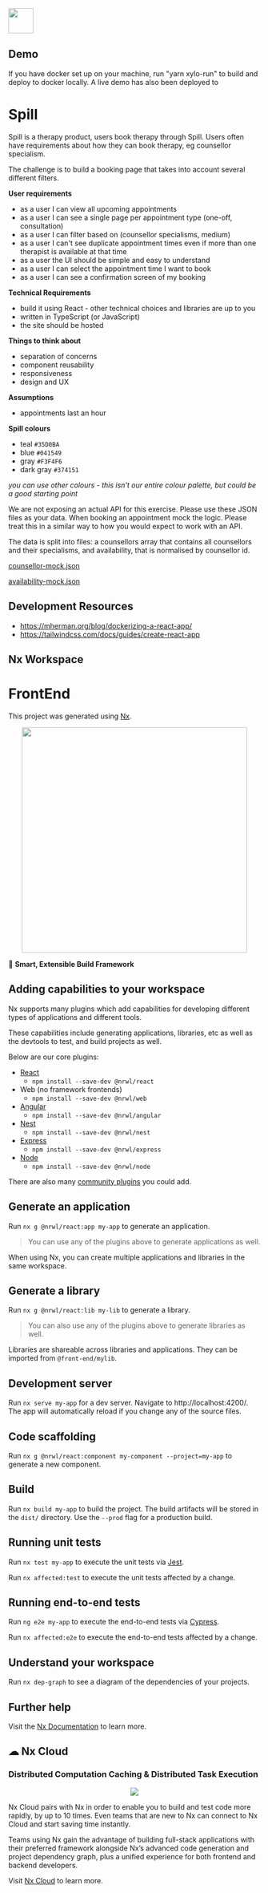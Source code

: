 <img src="https://notion-emojis.s3-us-west-2.amazonaws.com/v0/svg-twitter/1f485.svg" width="50" height="50" />

## Demo

If you have docker set up on your machine, run "yarn xylo-run" to build and deploy to docker locally.
A live demo has also been deployed to  

# Spill

Spill is a therapy product, users book therapy through Spill. Users often have requirements about how they can book therapy, eg counsellor specialism.

The challenge is to build a booking page that takes into account several different filters.

**User requirements**

- as a user I can view all upcoming appointments
- as a user I can see a single page per appointment type (one-off, consultation)
- as a user I can filter based on (counsellor specialisms, medium)
- as a user I can't see duplicate appointment times even if more than one therapist is available at that time
- as a user the UI should be simple and easy to understand
- as a user I can select the appointment time I want to book
- as a user I can see a confirmation screen of my booking

 

**Technical Requirements**

- build it using React - other technical choices and libraries are up to you
- written in TypeScript (or JavaScript)
- the site should be hosted

**Things to think about**

- separation of concerns
- component reusability
- responsiveness
- design and UX

**Assumptions**

- appointments last an hour

**Spill colours**

- teal `#35D0BA`
- blue `#041549`
- gray `#F3F4F6`
- dark gray `#374151`

*you can use other colours - this isn't our entire colour palette, but could be a good starting point*

We are not exposing an actual API for this exercise. Please use these JSON files as your data. When booking an appointment mock the logic. Please treat this in a similar way to how you would expect to work with an API.

The data is split into files: a counsellors array that contains all counsellors and their specialisms, and availability, that is normalised by counsellor id.

[counsellor-mock.json](https://s3-us-west-2.amazonaws.com/secure.notion-static.com/5a7137d0-871f-4561-a243-137b81c91222/counsellor-mock.json)

[availability-mock.json](https://s3-us-west-2.amazonaws.com/secure.notion-static.com/b8e5ecb4-f685-4292-9296-e6f311dd7ebe/availability-mock.json)

## Development Resources

* https://mherman.org/blog/dockerizing-a-react-app/
* https://tailwindcss.com/docs/guides/create-react-app

## Nx Workspace

# FrontEnd

This project was generated using [Nx](https://nx.dev).

<p style="text-align: center;"><img src="https://raw.githubusercontent.com/nrwl/nx/master/images/nx-logo.png" width="450"></p>

🔎 **Smart, Extensible Build Framework**

## Adding capabilities to your workspace

Nx supports many plugins which add capabilities for developing different types of applications and different tools.

These capabilities include generating applications, libraries, etc as well as the devtools to test, and build projects as well.

Below are our core plugins:

- [React](https://reactjs.org)
  - `npm install --save-dev @nrwl/react`
- Web (no framework frontends)
  - `npm install --save-dev @nrwl/web`
- [Angular](https://angular.io)
  - `npm install --save-dev @nrwl/angular`
- [Nest](https://nestjs.com)
  - `npm install --save-dev @nrwl/nest`
- [Express](https://expressjs.com)
  - `npm install --save-dev @nrwl/express`
- [Node](https://nodejs.org)
  - `npm install --save-dev @nrwl/node`

There are also many [community plugins](https://nx.dev/community) you could add.

## Generate an application

Run `nx g @nrwl/react:app my-app` to generate an application.

> You can use any of the plugins above to generate applications as well.

When using Nx, you can create multiple applications and libraries in the same workspace.

## Generate a library

Run `nx g @nrwl/react:lib my-lib` to generate a library.

> You can also use any of the plugins above to generate libraries as well.

Libraries are shareable across libraries and applications. They can be imported from `@front-end/mylib`.

## Development server

Run `nx serve my-app` for a dev server. Navigate to http://localhost:4200/. The app will automatically reload if you change any of the source files.

## Code scaffolding

Run `nx g @nrwl/react:component my-component --project=my-app` to generate a new component.

## Build

Run `nx build my-app` to build the project. The build artifacts will be stored in the `dist/` directory. Use the `--prod` flag for a production build.

## Running unit tests

Run `nx test my-app` to execute the unit tests via [Jest](https://jestjs.io).

Run `nx affected:test` to execute the unit tests affected by a change.

## Running end-to-end tests

Run `ng e2e my-app` to execute the end-to-end tests via [Cypress](https://www.cypress.io).

Run `nx affected:e2e` to execute the end-to-end tests affected by a change.

## Understand your workspace

Run `nx dep-graph` to see a diagram of the dependencies of your projects.

## Further help

Visit the [Nx Documentation](https://nx.dev) to learn more.



## ☁ Nx Cloud

### Distributed Computation Caching & Distributed Task Execution

<p style="text-align: center;"><img src="https://raw.githubusercontent.com/nrwl/nx/master/images/nx-cloud-card.png"></p>

Nx Cloud pairs with Nx in order to enable you to build and test code more rapidly, by up to 10 times. Even teams that are new to Nx can connect to Nx Cloud and start saving time instantly.

Teams using Nx gain the advantage of building full-stack applications with their preferred framework alongside Nx’s advanced code generation and project dependency graph, plus a unified experience for both frontend and backend developers.

Visit [Nx Cloud](https://nx.app/) to learn more.

